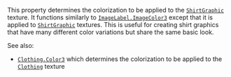 This property determines the colorization to be applied to the
[`ShirtGraphic`](https://create.roblox.com/docs/reference/engine/classes/ShirtGraphic) texture. It functions similarly to
[`ImageLabel.ImageColor3`](https://create.roblox.com/docs/reference/engine/classes/ImageLabel#ImageColor3) except that it is applied to
[`ShirtGraphic`](https://create.roblox.com/docs/reference/engine/classes/ShirtGraphic) textures. This is useful for creating shirt graphics
that have many different color variations but share the same basic look.

See also:

- [`Clothing.Color3`](https://create.roblox.com/docs/reference/engine/classes/Clothing#Color3) which determines the colorization to be applied
to the [`Clothing`](https://create.roblox.com/docs/reference/engine/classes/Clothing) texture